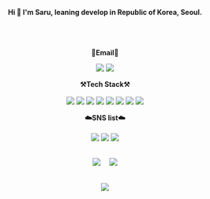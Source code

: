 
<p align="center">
  <Strong> Hi 👐  I'm Saru, leaning develop in Republic of Korea, Seoul. </Strong>
  <br>
  <br>
  <br>
  <br>
</p>

<p align="center">
<Strong>📧Email📧</Strong>
</p>

<p align="center">
<img src="https://img.shields.io/badge/Gmail-d14836?style=flat-square&logo=Gmail&logoColor=white&link=mailto:glglzhzh22@gmail.com">
<img src="https://img.shields.io/badge/-Naver-brightgreen?style=flat-square&logo=Naver&logoColor=white&link=mailto:heo_dakr@naver.com">
</p>

<p align="center">
  <Strong>⚒️Tech Stack⚒️</Strong><br>
  <br>
  <img src="https://img.shields.io/badge/JAVA-007396?style=for-the-badge&logo=java&logoColor=white"> 
  <img src="https://img.shields.io/badge/Spring-6DB33F?style=for-the-badge&logo=Spring&logoColor=white">
  <img src="https://img.shields.io/badge/SpringBoot-6DB33F?style=for-the-badge&logo=SpringBoot&logoColor=white">
  <img src="https://img.shields.io/badge/mysql-4479A1?style=for-the-badge&logo=mysql&logoColor=white">
  <img src="https://img.shields.io/badge/javascript-F7DF1E?style=for-the-badge&logo=javascript&logoColor=black">
  <img src="https://img.shields.io/badge/css-1572B6?style=for-the-badge&logo=css3&logoColor=white">
  <img src="https://img.shields.io/badge/html-E34F26?style=for-the-badge&logo=html5&logoColor=white">
  <img src="https://img.shields.io/badge/AWS-232F3E?style=for-the-badge&logo=Amazon AWS&logoColor=white"> 
</p>

<p align="center">
  <Strong>☁️SNS list☁️</Strong><br><br>
  <a href="" target="_blank"><img src="https://img.shields.io/badge/DevBlog-535D6C?style=flat-square&logo=Blogger&logoColor=white"/></a>
  <a href="https://www.instagram.com/heo__daeng/" target="_blank"><img src="https://img.shields.io/badge/Instagram-E4405F?style=flat-      square&logo=Instagram&logoColor=white"/></a> 
  <img src="https://hits.seeyoufarm.com/api/count/incr/badge.svg?url=https%3A%2F%2Fgithub.com%2FSaru-github%2Fhit-counter&count_bg=%2379C83D&title_bg=%23555555&icon=github.svg&icon_color=%23E7E7E7&title=hits&edge_flat=false))"/></a>
  <br>
  <br>
</p>

<p align="center">
  <img src="https://github-readme-stats.vercel.app/api?username=saru-github&theme=dracula&layout=compact"/>　
  <img src="https://github-readme-stats.vercel.app/api/top-langs/?username=saru-github&theme=dracula&layout=compact&langs_count=10"/>
  <br>
</p>

<p align="center">
  <br>
<img src="https://github-profile-trophy.vercel.app/?username=Saru-github&theme=flat&column=7&align=center"/>
</p>

